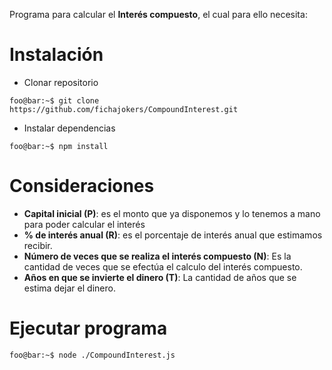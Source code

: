 Programa para calcular el **Interés compuesto**, el cual para ello necesita:
# Instalación
- Clonar repositorio
```
foo@bar:~$ git clone https://github.com/fichajokers/CompoundInterest.git
```
- Instalar dependencias
```
foo@bar:~$ npm install
```

# Consideraciones
- **Capital inicial (P)**: es el monto que ya disponemos y lo tenemos a mano para poder calcular el interés
- **% de interés anual (R)**: es el porcentaje de interés anual que estimamos recibir.
- **Número de veces que se realiza el interés compuesto (N)**: Es la cantidad de veces que se efectúa el calculo del interés compuesto.
- **Años en que se invierte el dinero (T)**: La cantidad de años que se estima dejar el dinero.

# Ejecutar programa

```
foo@bar:~$ node ./CompoundInterest.js
```